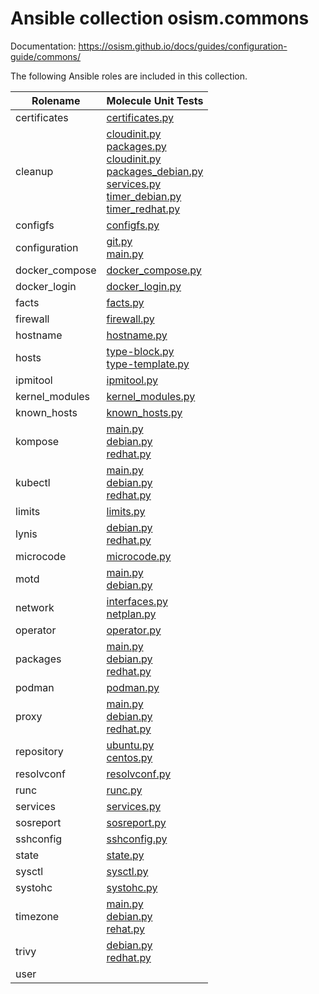 # Ansible collection osism.commons

Documentation: https://osism.github.io/docs/guides/configuration-guide/commons/

The following Ansible roles are included in this collection.

| Rolename       | Molecule Unit Tests                                                                                                                                                                                                                                                                                                                                                                                                                                                                                 |
|----------------|-----------------------------------------------------------------------------------------------------------------------------------------------------------------------------------------------------------------------------------------------------------------------------------------------------------------------------------------------------------------------------------------------------------------------------------------------------------------------------------------------------|
| certificates   | [certificates.py](molecule/delegated/tests/certificates.py)                                                                                                                                                                                                                                                                                                                                                                                                                                         |
| cleanup        | [cloudinit.py](molecule/delegated/tests/cleanup/cloudinit.py) <br/>[packages.py](molecule/delegated/tests/cleanup/packages.py) <br/>[cloudinit.py](molecule/delegated/tests/cleanup/cloudinit.py) <br/>[packages_debian.py](molecule/delegated/tests/cleanup/packages_debian.py) <br/>[services.py](molecule/delegated/tests/cleanup/services.py) <br/>[timer_debian.py](molecule/delegated/tests/cleanup/timer_debian.py) <br/>[timer_redhat.py](molecule/delegated/tests/cleanup/timer_redhat.py) |
| configfs       | [configfs.py](molecule/delegated/tests/configfs.py)                                                                                                                                                                                                                                                                                                                                                                                                                                                 |
| configuration  | [git.py](molecule/delegated/tests/configuration/git.py)<br/> [main.py](molecule/delegated/tests/configuration/main.py)                                                                                                                                                                                                                                                                                                                                                                              |
| docker_compose | [docker_compose.py](molecule/delegated/tests/docker_compose.py)                                                                                                                                                                                                                                                                                                                                                                                                                                     |
| docker_login   | [docker_login.py](molecule/delegated/tests/docker_login.py)                                                                                                                                                                                                                                                                                                                                                                                                                                         |
| facts          | [facts.py](molecule/delegated/tests/facts.py)                                                                                                                                                                                                                                                                                                                                                                                                                                                       |
| firewall       | [firewall.py](molecule/delegated/tests/firewall.py)                                                                                                                                                                                                                                                                                                                                                                                                                                                 |
| hostname       | [hostname.py](molecule/delegated/tests/hostname.py)                                                                                                                                                                                                                                                                                                                                                                                                                                                 |
| hosts          | [type-block.py](molecule/delegated/tests/hosts/type-block.py) <br/>[type-template.py](molecule/delegated/tests/hosts/type-template.py)                                                                                                                                                                                                                                                                                                                                                              |
| ipmitool       | [ipmitool.py](molecule/delegated/tests/ipmitool.py)                                                                                                                                                                                                                                                                                                                                                                                                                                                 |
| kernel_modules | [kernel_modules.py](molecule/delegated/tests/kernel_modules.py)                                                                                                                                                                                                                                                                                                                                                                                                                                     |
| known_hosts    | [known_hosts.py](molecule/delegated/tests/known_hosts.py)                                                                                                                                                                                                                                                                                                                                                                                                                                           |
| kompose        | [main.py](molecule/delegated/tests/kompose/main.py) <br/>[debian.py](molecule/delegated/tests/kompose/debian.py) <br/>[redhat.py](molecule/delegated/tests/kompose/redhat.py)                                                                                                                                                                                                                                                                                                                       |
| kubectl        | [main.py](molecule/delegated/tests/kubectl/main.py) <br/>[debian.py](molecule/delegated/tests/kubectl/debian.py) <br/>[redhat.py](molecule/delegated/tests/kubectl/redhat.py)                                                                                                                                                                                                                                                                                                                       |
| limits         | [limits.py](molecule/delegated/tests/limits.py)                                                                                                                                                                                                                                                                                                                                                                                                                                                     |
| lynis          | [debian.py](molecule/delegated/tests/lynis/debian.py) <br/>[redhat.py](molecule/delegated/tests/lynis/redhat.py)                                                                                                                                                                                                                                                                                                                                                                                    |
| microcode      | [microcode.py](molecule/delegated/tests/microcode.py)                                                                                                                                                                                                                                                                                                                                                                                                                                               |
| motd           | [main.py](molecule/delegated/tests/motd/main.py) <br/>[debian.py](molecule/delegated/tests/motd/debian.py)                                                                                                                                                                                                                                                                                                                                                                                          |
| network        | [interfaces.py](molecule/delegated/tests/network/interfaces.py) <br/>[netplan.py](molecule/delegated/tests/network/netplan.py)                                                                                                                                                                                                                                                                                                                                                                      |
| operator       | [operator.py](molecule/delegated/tests/operator.py)                                                                                                                                                                                                                                                                                                                                                                                                                                                 |
| packages       | [main.py](molecule/delegated/tests/packages/main.py) <br/>[debian.py](molecule/delegated/tests/packages/debian.py) <br/>[redhat.py](molecule/delegated/tests/packages/redhat.py)                                                                                                                                                                                                                                                                                                                    |
| podman         | [podman.py](molecule/delegated/tests/podman)                                                                                                                                                                                                                                                                                                                                                                                                                                                        |
| proxy          | [main.py](molecule/delegated/tests/proxy/main.py) <br/>[debian.py](molecule/delegated/tests/proxy/main.py) <br/>[redhat.py](molecule/delegated/tests/proxy/redhat.py)                                                                                                                                                                                                                                                                                                                               |
| repository     | [ubuntu.py](molecule/delegated/tests/repository/ubuntu.py) <br/>[centos.py](molecule/delegated/tests/repository/centos.py)                                                                                                                                                                                                                                                                                                                                                                          |
| resolvconf     | [resolvconf.py](molecule/delegated/tests/resolvconf.py)
| runc           | [runc.py](molecule/delegated/tests/runc.py)                                                                                                                                                                                                                                                                                                                                                                                                                                                         |
| services       | [services.py](molecule/delegated/tests/services.py)                                                                                                                                                                                                                                                                                                                                                                                                                                                 |
| sosreport      | [sosreport.py](molecule/delegated/tests/sosreport.py)                                                                                                                                                                                                                                                                                                                                                                                                                                               |
| sshconfig      | [sshconfig.py](molecule/delegated/tests/sshconfig.py)                                                                                                                                                                                                                                                                                                                                                                                                                                               |
| state          | [state.py](molecule/delegated/tests/state.py)                                                                                                                                                                                                                                                                                                                                                                                                                                                       |
| sysctl         | [sysctl.py](molecule/delegated/tests/sysctl.py)                                                                                                                                                                                                                                                                                                                                                                                                                                                     |
| systohc        | [systohc.py](molecule/delegated/tests/systohc.py)                                                                                                                                                                                                                                                                                                                                                                                                                                                   |
| timezone       | [main.py](molecule/delegated/tests/timezone/main.py) <br/>[debian.py](molecule/delegated/tests/timezone/debian.py) <br/>[rehat.py](molecule/delegated/tests/timezone/redhat.py)                                                                                                                                                                                                                                                                                                                     |
| trivy          | [debian.py](molecule/delegated/tests/trivy/debian.py) <br/>[redhat.py](molecule/delegated/tests/trivy/redhat.py)                                                                                                                                                                                                                                                                                                                                                                                    |
| user           |                                                                                                                                                                                                                                                                                                                                                                                                                                                                                                     |